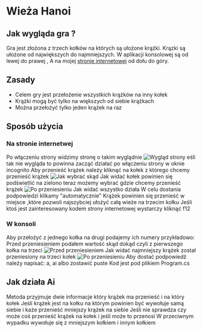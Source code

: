 # **Wieża Hanoi**
## **Jak wygląda gra ?**
Gra jest złożona z trzech kołków na których są ułożone krążki.
Krązki są ułożone od największych do najmniejszych.
W aplikacji konsolowej są od lewej do prawej ,
A na mojej [stronie internetowej](http://hanoi.simplecreator.pl/) od dołu do góry.
## **Zasady**
- Celem gry jest przełożenie wszystkich krążków na inny kołek
- Krążki mogą być tylko na większych od siebie krążkach
- Można przełożyć tylko jeden krążek na raz
## **Sposób użycia**
### Na stronie internetwej
Po włączeniu strony widzimy stronę o takim wyglądnie
![Wygląd strony](https://user-images.githubusercontent.com/100357263/158378197-98005b82-f973-4316-9be1-cd2ad7733dc6.PNG)
eśli tak nie wygląda to powinna zacząć działać po włączeniu strony w oknie incognito
Aby przenieść krążek należy kliknąć na kołek z którego chcemy przenieść krążek
![Jak wybrać skąd](https://user-images.githubusercontent.com/100357263/158378199-e685c32c-e6bf-4927-9ba0-49699a113b85.PNG)
Jak widać kołek powinien się podświetlić na zielono teraz możemy wybrać gdzie chcemy przenieść krążek
![Po przeniesieniu](https://user-images.githubusercontent.com/100357263/158378187-02383abe-1feb-40d1-8058-47f7fab61544.PNG)
Jak widać wszystko działa
W celu dostania podpowiedzi klikamy "automatycznie"
Krążek powinien się przenieść w miejsce ,które pozwoli najszybciej ułożyć całą wieże na trzecim kołku
Jeśli ktoś jest zainteresowany kodem strony internetowej wystarczy kliknąć f12
### W konsoli
Aby przełożyć z jednego kołka na drugi podajemy ich numery
przykładowo:
Przed przeniesieniem podałem wartość skąd dokąd czyli z pierwszego kołka na trzeci
![Przed przeniesieniem](https://user-images.githubusercontent.com/100357263/158376429-baaa7b64-fb52-4698-baab-3b5f17aa91e8.PNG) 
Jak widać najmniejszy krążek został przeniesiony na trzeci kołek
![Po przeniesieniu](https://user-images.githubusercontent.com/100357263/158376425-ba6f5495-191e-44da-82d7-0784180dbaa2.PNG)
Aby dostać podpowiedź należy napisać: a, ai albo zostawić puste
Kod jest pod plikiem Program.cs
## **Jak działa Ai**
Metoda przyjmuje dwie informacje który krążek ma przenieść i na który kołek
Jeśli krążek jest na kołku na którym powinien być wywołuje samą siebie i każe przenieść mniejszy krążek na siebie
Jeśli nie sprawdza czy może coś przenieść krążek na kołek i jeśli może to przenosi
W przeciwnym wypadku wywołuje się z mniejszym kołkiem i innym kołkiem
